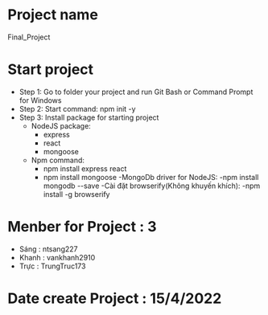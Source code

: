 # Project name
Final_Project
# Start project
- Step 1: Go to folder your project and run Git Bash or Command Prompt for Windows
- Step 2: Start command: npm init -y
- Step 3: Install package for starting project
  - NodeJS package: 
    - express 
    - react 
    - mongoose
  - Npm command: 
    - npm install express react
    - npm install mongoose
 -MongoDb driver for NodeJS:
    -npm install mongodb --save
 -Cài đặt browserify(Không khuyến khích): 
    -npm install -g browserify
# Menber for Project : 3
 - Sáng : ntsang227
 - Khanh : vankhanh2910
 - Trực : TrungTruc173
# Date create Project : 15/4/2022 
